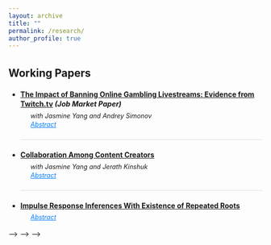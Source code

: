 ```yaml
---
layout: archive
title: ""
permalink: /research/
author_profile: true
---
```


<style>
  body {
    line-height: 1.4; /* Adjust line spacing */
  }

  p, li {
    font-size: 1em; /* Font size for regular text */
  }

  .coauthors, .other-text {
    font-size: 0.9em; /* Customize specific classes if needed */
  }

  .abstract {
    display: none; /* Hide the abstract by default */
    text-align: justify; /* Justify text for better readability */
    margin-top: 5px;
  }

  h2, h3 {
    margin-top: 1.5em; /* Increase space above headings */
  }

  /* Styling for the bullet points (using default circles) */
  .paper-title {
    list-style-type: disc; /* Default bullet style (circle) */
    font-weight: bold;
    margin-bottom: 5px;
  }

  .toggle-link {
    color: #007bff;
    text-decoration: underline;
    cursor: pointer;
    font-size: 0.9em;
  }

  /* Coauthor and abstract block styling */
  .coauthors, .abstract-row {
    margin-left: 20px; /* Indent for better formatting */
    font-style: italic;
    list-style-type: none; /* Remove bullet points for subcontent */
  }

  /* Divider between each paper */
  .underline {
    display: block;
    margin: 20px 0;
    border-bottom: 1px solid #ddd;
  }
</style>

<script>
  function toggleAbstract(id) {
    var abstract = document.getElementById(id);
    if (abstract.style.display === "none" || abstract.style.display === "") {
      abstract.style.display = "block";
    } else {
      abstract.style.display = "none";
    }
  }
</script>

## Working Papers

<ul>
  <!-- Paper 1 -->
  <li class="paper-title">
    <a href="https://qifan-han.github.io/files/JMP.pdf">The Impact of Banning Online Gambling Livestreams: Evidence from Twitch.tv</a> <em>(Job Market Paper)</em>
  </li>
  <div class="coauthors"> with Jasmine Yang and Andrey Simonov</div>
  <div class="abstract-row">
    <span class="toggle-link" onclick="toggleAbstract('abstract1')">Abstract</span>
  </div>
  <div id="abstract1" class="abstract">
    Abstract: The necessity of content regulation on digital platforms, particularly concerning misinformation and harmful content, has sparked a growing debate. While many platforms have increasingly relied on self-regulation to address these issues, the effectiveness of such measures remains unclear, due to a potential misalignment between the incentives of the platforms and those of the regulators. We investigate the effectiveness and market consequences of self-regulation by studying Twitch's ban on online gambling livestreams in October 2022. We use a novel high-frequency panel dataset including top 6000 streamers to assess the policy impact, and leverage historical video clips, high-frequency stream titles and in-stream chats to detect banned content and streamers for identification. We find that the policy successfully decreased weekly gambling streams by 63.2% for streamers whose content were banned and a 12% among unbanned ones. However, it also resulted in a reduction of non-gambling content production, hurting content variety on the platform. Additionally, the policy had a larger impact on more popular streamers, driven by two underlying mechanisms: lower reliance on gambling content and concern for personal reputation. On the demand side, we find that the policy reduced total viewership and low-tier subscriptions among treated streamers but did not decrease revenue from their loyal viewers.
  </div>

  <div class="underline"></div>

  <!-- Paper 2 -->
  <li class="paper-title">
    <a href="https://papers.ssrn.com/sol3/papers.cfm?abstract_id=4538856">Collaboration Among Content Creators</a>
  </li>
  <div class="coauthors"> with Jasmine Yang and Jerath Kinshuk</div>
  <div class="abstract-row">
    <span class="toggle-link" onclick="toggleAbstract('abstract2')">Abstract</span>
  </div>
  <div id="abstract2" class="abstract">
    Abstract: We study content collaboration in the creator economy, in which competing creators mutually agree to collaborate on joint content and negotiate on content production and revenue sharing. Using a game theory model with creators competing for consumers on a Hotelling line, we show that collaboration allows creators to use the jointly-produced content to moderate competition, while using their individual content to expand into new audiences. This increases content diversity but also leads to increased monetizability of content. In general, collaboration among creators has an effect of increasing the profits of creators while reducing consumer surplus. When creators create content with heterogeneous entertainment values, the creator producing content of lower entertainment value has an incentive to free ride on the collaborative content. This free riding may increase surplus for consumers (who without collaboration would watch content of low entertainment value), thereby improving creators’ profits as well as consumer surplus. Our results provide guidance to content creators, to platforms designing tools to facilitate collaborations, and to policymakers.
  </div>

  <div class="underline"></div>

  <!-- Paper 3 -->
  <li class="paper-title">
    <a href="https://qifan-han.github.io/files/IRF_paper.pdf">Impulse Response Inferences With Existence of Repeated Roots</a>
  </li>
<!--  <div class="coauthors">Co-authors: Not applicable</div>-->
  <div class="abstract-row">
    <span class="toggle-link" onclick="toggleAbstract('abstract3')">Abstract</span>
  </div>
  <div id="abstract3" class="abstract">
    Abstract: Vector Autoregression (VAR) and Local Projection (LP) are two popular methods of estimating the impulse response functions (IRFs) and conducting inferences in macroeconomic studies. However, it remains unclear which one should be a better choice in empirical practices. This paper extends existing works on the comparison between Vector Autoregression and Local Projection methods, by considering inferences when the data generating processes involve repeated roots. I show that the autoregressive estimation of impulse response functions will converge to a special type of real-valued random variable, resulting in conservativeness of the widely-used bootstrap Efron confidence interval, even when the roots are away from the unit circle. This property of conservativeness becomes even more severe in the following cases: 1) when the time series is highly persistent; and 2) when the researcher is interested in impulse response functions at intermediate or long horizons. The theoretical results are supported by Monte Carlo simulations with different values of roots in a variety of model specifications, including AR(2), AR(3) and VAR(1).
  </div>

</ul>

<!---->
<!--### [The Impact of Banning Online Gambling Livestreams: Evidence from Twitch.tv](https://qifan-han.github.io/files/JMP.pdf) (*Job Market Paper*)-->
<!--<div class="coauthors">with Jasmine Yang and Andrey Simonov</div>-->
<!---->
<!--<button class="toggle-btn" onclick="toggleAbstract('abstract1')">Abstract</button>-->
<!--<div id="abstract1" class="abstract">-->
<!--  Abstract: The necessity of content regulation on digital platforms, particularly concerning misinformation and harmful content, has sparked a growing debate. While many platforms have increasingly relied on self-regulation to address these issues, the effectiveness of such measures remains unclear, due to a potential misalignment between the incentives of the platforms and those of the regulators. We investigate the effectiveness and market consequences of self-regulation by studying Twitch's ban on online gambling livestreams in October 2022. We use a novel high-frequency panel dataset including top 6000 streamers to assess the policy impact, and leverage historical video clips, high-frequency stream titles and in-stream chats to detect banned content and streamers for identification. We find that the policy successfully decreased weekly gambling streams by 63.2% for streamers whose content were banned and a 12% among unbanned ones. However, it also resulted in a reduction of non-gambling content production, hurting content variety on the platform. Additionally, the policy had a larger impact on more popular streamers, driven by two underlying mechanisms: lower reliance on gambling content and concern for personal reputation. On the demand side, we find that the policy reduced total viewership and low-tier subscriptions among treated streamers but did not decrease revenue from their loyal viewers.-->
<!--</div>-->
<!---->
<!--<!--<div class="abstract">-->-->
<!--<!--Abstract: The necessity of content regulation on digital platforms, particularly concerning misinformation and harmful content, has sparked a growing debate. While many platforms have increasingly relied on self-regulation to address these issues, the effectiveness of such measures remains unclear, due to a potential misalignment between the incentives of the platforms and those of the regulators. We investigate the effectiveness and market consequences of self-regulation by studying Twitch's ban on online gambling livestreams in October 2022. We use a novel high-frequency panel dataset including top 6000 streamers to assess the policy impact, and leverage historical video clips, high-frequency stream titles and in-stream chats to detect banned content and streamers for identification. We find that the policy successfully decreased weekly gambling streams by 63.2% for streamers whose content were banned and a 12% among unbanned ones. However, it also resulted in a reduction of non-gambling content production, hurting content variety on the platform. Additionally, the policy had a larger impact on more popular streamers, driven by two underlying mechanisms: lower reliance on gambling content and concern for personal reputation. On the demand side, we find that the policy reduced total viewership and low-tier subscriptions among treated streamers but did not decrease revenue from their loyal viewers.-->-->
<!--<!--</div>-->-->
<!---->
<!---->
<!--### [Collaboration Among Content Creators](https://papers.ssrn.com/sol3/papers.cfm?abstract_id=4538856)-->
<!--<div class="coauthors">with Jasmine Yang and Jerath Kinshuk</div>-->
<!---->
<!--<div class="abstract">-->
<!--Abstract: We study content collaboration in the creator economy, in which competing creators -->
<!--mutually agree to collaborate on joint content and negotiate on content production and revenue-->
<!--sharing. Using a game theory model with creators competing for consumers on a Hotelling line, we-->
<!--show that collaboration allows creators to use the jointly-produced content to moderate competition,-->
<!--while using their individual content to expand into new audiences. This increases content diversity-->
<!--but also leads to increased monetizability of content. In general, collaboration among creators has an-->
<!--effect of increasing the profits of creators while reducing consumer surplus. When creators create-->
<!--content with heterogeneous entertainment values, the creator producing content of lower-->
<!--entertainment value has an incentive to free ride on the collaborative content. This free riding may-->
<!--increase surplus for consumers (who without collaboration would watch content of low entertainment-->
<!--value), thereby improving creators’ profits as well as consumer surplus. Our results provide guidance-->
<!--to content creators, to platforms designing tools to facilitate collaborations, and to policy makers.-->
<!--</div>-->
<!---->
<!---->
<!--### [Impulse Response Inferences With Existence of Repeated Roots](https://qifan-han.github.io/files/IRF_paper.pdf)-->
<!---->
<!--<div class="abstract">-->
<!--Abstract: Vector Autoregression (VAR) and Local Projection (LP) are two popular methods of estimating the impulse response functions (IRFs) and conducting inferences in macroeconomic studies. However, it remains unclear which one should be a better choice in empirical practices. This paper extends existing works on the comparison between Vector Autoregression and Local Projection methods, by considering inferences when the data generating processes involve repeated roots. I show that the autoregressive estimation of impulse response functions will converge to a special type of real-valued random variable, resulting in conservativeness of the widely-used bootstrap Efron confidence interval, even when the roots are away from the unit circle. This property of conservativeness becomes even more severe in the following cases: 1) when the time series is highly persistent; and 2) when the researcher is interested in impulse response functions at intermediate or long horizons. The theoretical results are supported by Monte Carlo simulations with different values of roots in a variety of model specifications, including AR(2), AR(3) and VAR(1).-->
<!--</div>-->
<!---->
<!---->
<!--## Working in Progress-->
<!---->
<!---->
<!--### Partial Identification Under Multiple Nest Structures-->
<!---->
<!--<div class="abstract">-->
<!--Abstract: Nested logit model is one of the most widely applied tools in discrete choice analysis, due to its ability to capture rich substitution patterns in market data. However, the researcher needs to define a nest structure ex ante, as the chosen nest is usually based on prior knowledge of the market and will be applied to all individuals. This paper discusses the identification of individual preferences, while relaxing this unique nest structure assumption and allowing for heterogeneity in individuals' recognition of the nest structures in the same market. I characterize the sharp identification region of parameters in the nested logit model, based on the coexistence of a given set of nest structures. I show in a series of Monte Carlo simulations that misspecification of the nest structure may result in the identification region not covering the true parameter, whereas the identification region solves the misspecification problem and partially identifies the parameters by allowing for multiple nest structures.-->
<!--</div>-->
<!---->
<!---->
<!--### Optimal Achievement System Design on Video Game Platforms-->
